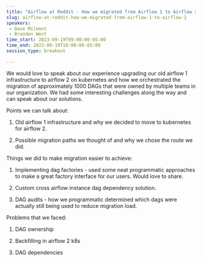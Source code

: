 ```yaml
---
title: "Airflow at Reddit - How we migrated from Airflow 1 to Airflow 2"
slug: airflow-at-reddit-how-we-migrated-from-airflow-1-to-airflow-2
speakers:
 - Dave Milmont
 - Branden West
time_start: 2023-09-19T09:00:00-05:00
time_end: 2023-09-19T10:00:00-05:00
session_type: breakout

---
```


We would love to speak about our experience upgrading our old airflow 1 infrastructure to airflow 2 on kubernetes and how we orchestrated the migration of approximately 1000 DAGs that were owned by multiple teams in our organization. We had some interesting challenges along the way and can speak about our solutions.



Points we can talk about: 

1. Old airflow 1 infrastructure and why we decided to move to kubernetes for airflow 2. 



2. Possible migration paths we thought of and why we chose the route we did. 



 Things we did to make migration easier to achieve: 

1. Implementing dag factories - used some neat programmatic approaches to make a great factory interface for our users. Would love to share. 

2. Custom cross airflow instance dag dependency solution. 

3. DAG audits - how we programmatic determined which dags were actually still being used to reduce migration load.



Problems that we faced: 

1. DAG ownership

2. Backfilling in airflow 2 k8s

3. DAG dependencies







